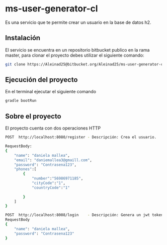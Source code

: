 # ms-user-generator-cl

Es una servicio que te permite crear un usuario en la base de datos h2.

## Instalación

El servicio se encuentra en un repositorio bitbucket publico en la rama master, para clonar el proyecto debes utilizar el siguiente comando:

```bash
git clone https://Aleinad25@bitbucket.org/Aleinad25/ms-user-generator-cl.git
```

## Ejecución del proyecto
En el terminal ejecutar el siguiente comando
```python
gradle bootRun
```

## Sobre el proyecto

El proyecto cuenta con dos operaciones HTTP
```bash
POST  http://localhost:8080/register - Descripción: Crea el usuario.

RequestBody:
{
	"name": "daniela mallea",
	"email": "daniemallea3@gmaill.com",
	"password": "Contrasena123",
	"phones":[
		{
			"number":"56986971185",
			"cityCode":"1",
			"countryCode":"1"
			
		}
	]
}

POST  http://localhost:8008/login    - Descripción: Genera un jwt token en el header.
RequestBody
{
	"name": "daniela mallea",
	"password": "Contrasena123"
}
```
